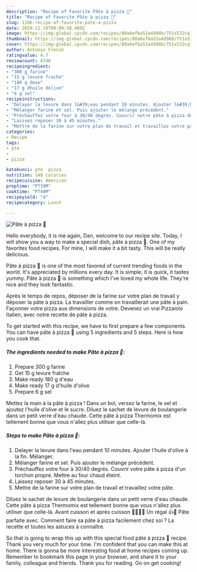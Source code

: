 ```yaml
---
description: "Recipe of Favorite Pâte à pizza 🍕"
title: "Recipe of Favorite Pâte à pizza 🍕"
slug: 1196-recipe-of-favorite-pate-a-pizza
date: 2020-11-19T00:09:38.409Z
image: https://img-global.cpcdn.com/recipes/80a6efba51a4d98b/751x532cq70/pate-a-pizza-🍕-photo-principale-de-la-recette.jpg
thumbnail: https://img-global.cpcdn.com/recipes/80a6efba51a4d98b/751x532cq70/pate-a-pizza-🍕-photo-principale-de-la-recette.jpg
cover: https://img-global.cpcdn.com/recipes/80a6efba51a4d98b/751x532cq70/pate-a-pizza-🍕-photo-principale-de-la-recette.jpg
author: Antonio French
ratingvalue: 4.7
reviewcount: 4740
recipeingredient:
- "300 g farine"
- "15 g levure frache"
- "180 g deau"
- "17 g dhuile dolive"
- "6 g sel"
recipeinstructions:
- "Delayer la levure dans l&#39;eau pendant 10 minutes. Ajouter l&#39;huile d&#39;olive à la fin. Mélanger."
- "Mélanger farine et sel. Puis ajouter le mélange précédent."
- "Préchauffez votre four à 30/40 degrés. Couvrir votre pâte à pizza d&#39;un torchon propre. Mettre au four chaud éteint."
- "Laissez reposer 30 à 45 minutes."
- "Mettre de la farine sur votre plan de travail et travaillez votre pâte."
categories:
- Recipe
tags:
- pte
- 
- pizza

katakunci: pte  pizza 
nutrition: 149 calories
recipecuisine: American
preptime: "PT19M"
cooktime: "PT40M"
recipeyield: "4"
recipecategory: Lunch

---
```



![Pâte à pizza 🍕](https://img-global.cpcdn.com/recipes/80a6efba51a4d98b/751x532cq70/pate-a-pizza-🍕-photo-principale-de-la-recette.jpg)

Hello everybody, it is me again, Dan, welcome to our recipe site. Today, I will show you a way to make a special dish, pâte à pizza 🍕. One of my favorites food recipes. For mine, I will make it a bit tasty. This will be really delicious.

Pâte à pizza 🍕 is one of the most favored of current trending foods in the world. It's appreciated by millions every day. It is simple, it is quick, it tastes yummy. Pâte à pizza 🍕 is something which I've loved my whole life. They're nice and they look fantastic.

Après le temps de repos, déposer de la farine sur votre plan de travail y déposer la pâte à pizza. La travailler comme on travaillerait une pâte à pain. Façonner votre pizza aux dimensions de votre. Devenez un vrai Pizzaiolo Italien, avec notre recette de pâte à pizza.


To get started with this recipe, we have to first prepare a few components. You can have pâte à pizza 🍕 using 5 ingredients and 5 steps. Here is how you cook that.

<!--inarticleads1-->

##### The ingredients needed to make Pâte à pizza 🍕:

1. Prepare 300 g farine
1. Get 15 g levure fraîche
1. Make ready 180 g d&#39;eau
1. Make ready 17 g d&#39;huile d&#39;olive
1. Prepare 6 g sel


Mettez la main à la pâte à pizza ! Dans un bol, versez la farine, le sel et ajoutez l&#39;huile d&#39;olive et le sucre. Diluez le sachet de levure de boulangerie dans un petit verre d&#39;eau chaude. Cette pâte à pizza Thermomix est tellement bonne que vous n&#39;allez plus utiliser que celle-là. 

<!--inarticleads2-->

##### Steps to make Pâte à pizza 🍕:

1. Delayer la levure dans l&#39;eau pendant 10 minutes. Ajouter l&#39;huile d&#39;olive à la fin. Mélanger.
1. Mélanger farine et sel. Puis ajouter le mélange précédent.
1. Préchauffez votre four à 30/40 degrés. Couvrir votre pâte à pizza d&#39;un torchon propre. Mettre au four chaud éteint.
1. Laissez reposer 30 à 45 minutes.
1. Mettre de la farine sur votre plan de travail et travaillez votre pâte.


Diluez le sachet de levure de boulangerie dans un petit verre d&#39;eau chaude. Cette pâte à pizza Thermomix est tellement bonne que vous n&#39;allez plus utiliser que celle-là. Avant cuisson et après cuisson 🍕🍕🍕🍕 Un régal 👍🍴 Pâte parfaite avec. Comment faire sa pâte à pizza facilement chez soi ? La recette et toutes les astuces à connaître. 

So that is going to wrap this up with this special food pâte à pizza 🍕 recipe. Thank you very much for your time. I'm confident that you can make this at home. There is gonna be more interesting food at home recipes coming up. Remember to bookmark this page in your browser, and share it to your family, colleague and friends. Thank you for reading. Go on get cooking!
